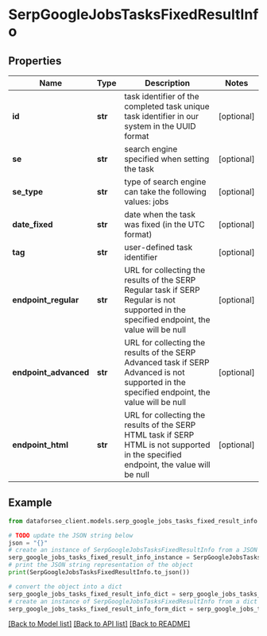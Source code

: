 # SerpGoogleJobsTasksFixedResultInfo


## Properties

Name | Type | Description | Notes
------------ | ------------- | ------------- | -------------
**id** | **str** | task identifier of the completed task unique task identifier in our system in the UUID format | [optional] 
**se** | **str** | search engine specified when setting the task | [optional] 
**se_type** | **str** | type of search engine can take the following values: jobs | [optional] 
**date_fixed** | **str** | date when the task was fixed (in the UTC format) | [optional] 
**tag** | **str** | user-defined task identifier | [optional] 
**endpoint_regular** | **str** | URL for collecting the results of the SERP Regular task if SERP Regular is not supported in the specified endpoint, the value will be null | [optional] 
**endpoint_advanced** | **str** | URL for collecting the results of the SERP Advanced task if SERP Advanced is not supported in the specified endpoint, the value will be null | [optional] 
**endpoint_html** | **str** | URL for collecting the results of the SERP HTML task if SERP HTML is not supported in the specified endpoint, the value will be null | [optional] 

## Example

```python
from dataforseo_client.models.serp_google_jobs_tasks_fixed_result_info import SerpGoogleJobsTasksFixedResultInfo

# TODO update the JSON string below
json = "{}"
# create an instance of SerpGoogleJobsTasksFixedResultInfo from a JSON string
serp_google_jobs_tasks_fixed_result_info_instance = SerpGoogleJobsTasksFixedResultInfo.from_json(json)
# print the JSON string representation of the object
print(SerpGoogleJobsTasksFixedResultInfo.to_json())

# convert the object into a dict
serp_google_jobs_tasks_fixed_result_info_dict = serp_google_jobs_tasks_fixed_result_info_instance.to_dict()
# create an instance of SerpGoogleJobsTasksFixedResultInfo from a dict
serp_google_jobs_tasks_fixed_result_info_form_dict = serp_google_jobs_tasks_fixed_result_info.from_dict(serp_google_jobs_tasks_fixed_result_info_dict)
```
[[Back to Model list]](../README.md#documentation-for-models) [[Back to API list]](../README.md#documentation-for-api-endpoints) [[Back to README]](../README.md)


